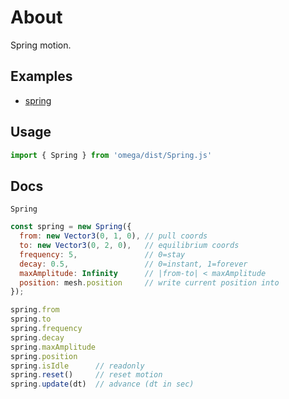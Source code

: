 # About

Spring motion.



## Examples

- [spring](https://ycw.github.io/omega/ex/spring/)



## Usage

```js
import { Spring } from 'omega/dist/Spring.js'
```



## Docs

`Spring`

```js
const spring = new Spring({
  from: new Vector3(0, 1, 0), // pull coords
  to: new Vector3(0, 2, 0),   // equilibrium coords
  frequency: 5,               // 0=stay
  decay: 0.5,                 // 0=instant, 1=forever
  maxAmplitude: Infinity      // |from-to| < maxAmplitude 
  position: mesh.position     // write current position into
});

spring.from
spring.to
spring.frequency
spring.decay
spring.maxAmplitude
spring.position
spring.isIdle      // readonly
spring.reset()     // reset motion
spring.update(dt)  // advance (dt in sec)
```